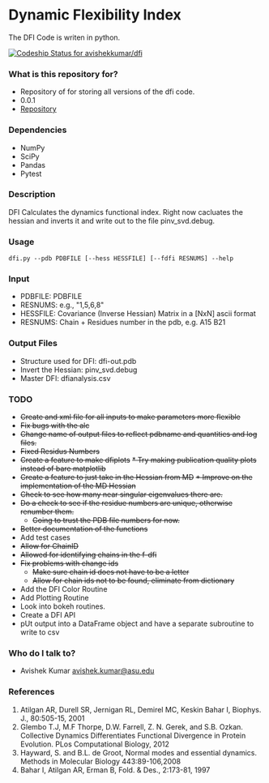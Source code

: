 # Dynamic Flexibility Index #

The DFI Code is writen in python.  

[ ![Codeship Status for avishekkumar/dfi](https://codeship.com/projects/2216d090-addf-0133-68b3-42dfb775ebd5/status?branch=master)](https://codeship.com/projects/132158)

### What is this repository for? ###

* Repository of for storing all versions of the dfi code. 
* 0.0.1
* [Repository](https://bitbucket.org/avishekkumar/dfi)


### Dependencies ###

* NumPy
* SciPy
* Pandas
* Pytest 

### Description ###

DFI Calculates the dynamics functional index. 
Right now cacluates the hessian and inverts it 
and write out to the file pinv_svd.debug. 

### Usage ###
```
dfi.py --pdb PDBFILE [--hess HESSFILE] [--fdfi RESNUMS] --help   
```
### Input ###

* PDBFILE:     PDBFILE
* RESNUMS:     e.g., "1,5,6,8"
* HESSFILE:    Covariance (Inverse Hessian) Matrix in a [NxN] ascii format 
* RESNUMS:     Chain + Residues number in the pdb, e.g. A15 B21

### Output Files ###

* Structure used for DFI: dfi-out.pdb 
* Invert the Hessian: pinv_svd.debug
* Master DFI: dfianalysis.csv 


### TODO ###

* ~~Create and xml file for all inputs to make parameters more flexible~~ 
* ~~Fix bugs with the alc~~ 
* ~~Change name of output files to reflect pdbname and quantities and log files.~~ 
* ~~Fixed Residus Numbers~~ 
* ~~Create a feature to make dfiplots~~
    ~~* Try making publication quality plots instead of bare matplotlib~~  
* ~~Create a feature to just take in the Hessian from MD~~
    ~~* Improve on the implementation of the MD Hessian~~ 
* ~~Check to see how many near singular eigenvalues there are.~~ 
* ~~Do a check to see if the residue numbers are unique, otherwise renumber them.~~
    * ~~Going to trust the PDB file numbers for now.~~  
* ~~Better documentation of the functions~~
* Add test cases 
* ~~Allow for ChainID~~
* ~~Allowed for identifying chains in the f-dfi~~
* ~~Fix problems with change ids~~
     * ~~Make sure chain id does not have to be a letter~~ 
     * ~~Allow for chain ids not to be found, eliminate from dictionary~~ 
* Add the DFI Color Routine
* Add Plotting Routine 
* Look into bokeh routines. 
* Create a DFI API
* pUt output into a DataFrame object and have a separate subroutine to write to csv

### Who do I talk to? ###

* Avishek Kumar avishek.kumar@asu.edu


### References ###

1. Atilgan AR, Durell SR, Jernigan RL, Demirel MC, Keskin Bahar I, Biophys. J., 80:505-15, 2001 
2. Glembo T.J, M.F Thorpe, D.W. Farrell, Z. N. Gerek, and S.B. Ozkan. Collective Dynamics Differentiates Functional Divergence in Protein Evolution. 
PLos Computational Biology, 2012  
3. Hayward, S. and B.L. de Groot, Normal modes and essential dynamics. Methods in Molecular Biology 443:89-106,2008
4. Bahar I, Atilgan AR, Erman B, Fold. & Des., 2:173-81, 1997 
